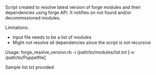 Script created to resolve latest version of forge modules and their
dependencies using forge API.
It notifies on not found and/or decommissioned modules.

Limitations: 
- Input file needs to be a list of modules
- Might not resolve all dependencies since the script is not
recursive

Usage: forge_resolve_version.rb -i /path/to/modules/list.txt [-o /path/to/Puppetfile]

Sample list.txt provided
